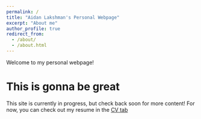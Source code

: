```yaml
---
permalink: /
title: "Aidan Lakshman's Personal Webpage"
excerpt: "About me"
author_profile: true
redirect_from: 
  - /about/
  - /about.html
---
```


Welcome to my personal webpage!

This is gonna be great
======
This site is currently in progress, but check back soon for more content! For now, you can check out my resume in the [CV tab](https://www.ahl27.com/cv/)


